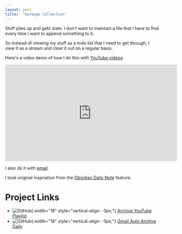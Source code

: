 ```yaml
---
layout: post
title:  "Garbage Collection"
---
```


Stuff piles up and gets stale. I don't want to maintain a file that I have to
find every time I want to append something to it.

So instead of viewing my stuff as a todo list that I need to get through, I view
it as a stream and clear it out on a regular basis.

Here's a video demo of how I do this with [YouTube videos](https://github.com/ebanner/archive-youtube-playlist):

<iframe width="560" height="315" src="https://www.youtube.com/embed/7sDBBOyIEOA" frameborder="0" allowfullscreen></iframe>

I also do it with [email](https://github.com/ebanner/gmail-auto-archive-daily).

I took original inspriation from the [Obsidian Daily Note](https://help.obsidian.md/Plugins/Daily+notes) feature.

# Project Links

- ![GitHub](https://github.githubassets.com/images/modules/logos_page/GitHub-Mark.png){:width="18" style="vertical-align: -3px;"} [Archive YouTube Playlist](https://github.com/ebanner/archive-youtube-playlist)
- ![GitHub](https://github.githubassets.com/images/modules/logos_page/GitHub-Mark.png){:width="18" style="vertical-align: -3px;"} [Gmail Auto Archive Daily](https://github.com/ebanner/gmail-auto-archive-daily)

<script>
  async function fetchPreview(url, container) {
    try {
      let response = await fetch(`https://api.linkpreview.net/?key=YOUR_API_KEY&q=${url}`);
      let data = await response.json();
      container.innerHTML = `
        <div class="link-preview">
          <img src="${data.image}" class="link-preview-img">
          <div class="link-preview-content">
            <a href="${url}" target="_blank"><strong>${data.title}</strong></a>
            <p>${data.description}</p>
          </div>
        </div>
      `;
    } catch (error) {
      container.innerHTML = `<a href="${url}" target="_blank">${url}</a>`;
    }
  }

  document.addEventListener("DOMContentLoaded", () => {
    document.querySelectorAll(".unfurl").forEach(link => {
      fetchPreview(link.dataset.url, link);
    });
  });
</script>

<div class="unfurl" data-url="https://example.com"></div>
